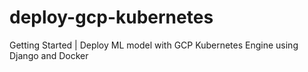 # deploy-gcp-kubernetes
Getting Started | Deploy ML model with GCP Kubernetes Engine using Django and Docker
